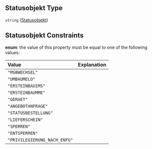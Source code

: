 ## Statusobjekt Type

`string` ([Statusobjekt](statusobjekt.md))

## Statusobjekt Constraints

**enum**: the value of this property must be equal to one of the following values:

| Value                        | Explanation |
| :--------------------------- | :---------- |
| `"MSBWECHSEL"`               |             |
| `"UMBAUMELO"`                |             |
| `"ERSTEINBAUIMS"`            |             |
| `"ERSTEINBAUMME"`            |             |
| `"GERAET"`                   |             |
| `"ANGEBOTANFRAGE"`           |             |
| `"STATUSBESTELLUNG"`         |             |
| `"LIEFERSCHEIN"`             |             |
| `"SPERREN"`                  |             |
| `"ENTSPERREN"`               |             |
| `"PRIVILEGIERUNG_NACH_ENFG"` |             |
